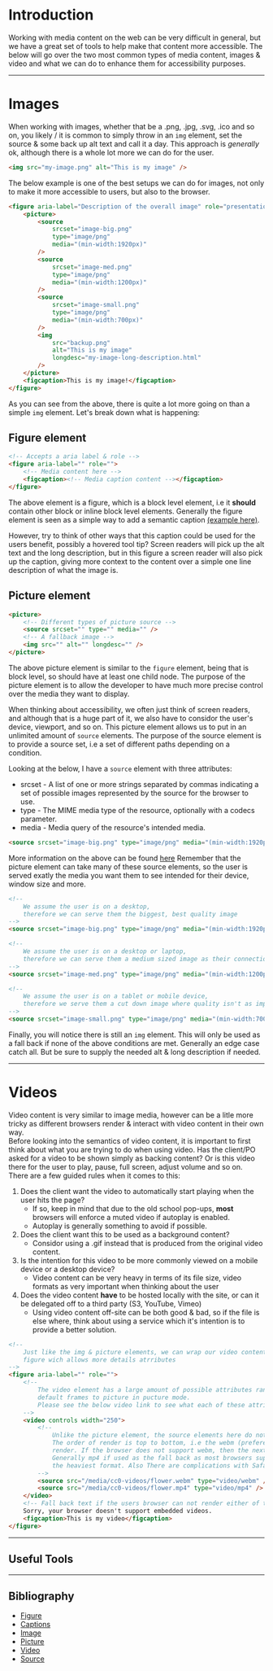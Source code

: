 # Introduction

Working with media content on the web can be very difficult in general, but we have a great set of tools to help make that content more accessible. The below will go over the two most common types of media content, images & video and what we can do to enhance them for accessibility purposes.

---

# Images

When working with images, whether that be a .png, .jpg, .svg, .ico and so on, you likely / it is common to simply throw in an `img` element, set the source & some back up alt text and call it a day. This approach is _generally_ ok, although there is a whole lot more we can do for the user.

```html
<img src="my-image.png" alt="This is my image" />
```

The below example is one of the best setups we can do for images, not only to make it more accessible to users, but also to the browser.

```html
<figure aria-label="Description of the overall image" role="presentation">
    <picture>
        <source
            srcset="image-big.png"
            type="image/png"
            media="(min-width:1920px)"
        />
        <source
            srcset="image-med.png"
            type="image/png"
            media="(min-width:1200px)"
        />
        <source
            srcset="image-small.png"
            type="image/png"
            media="(min-width:700px)"
        />
        <img
            src="backup.png"
            alt="This is my image"
            longdesc="my-image-long-description.html"
        />
    </picture>
    <figcaption>This is my image!</figcaption>
</figure>
```

As you can see from the above, there is quite a lot more going on than a simple `img` element.
Let's break down what is happening:

## Figure element

```html
<!-- Accepts a aria label & role -->
<figure aria-label="" role="">
    <!-- Media content here -->
    <figcaption><!-- Media caption content --></figcaption>
</figure>
```

The above element is a figure, which is a block level element, i.e it **should** contain other block or inline block level elements.
Generally the figure element is seen as a simple way to add a semantic caption [(example here)](https://en.wikibooks.org/wiki/LaTeX/Floats,_Figures_and_Captions#/media/File:Latex_caption_example.png).

However, try to think of other ways that this caption could be used for the users benefit, possibly a hovered tool tip?
Screen readers will pick up the alt text and the long description, but in this figure a screen reader will also pick up the caption, giving more context to the content over a simple one line description of what the image is.

## Picture element

```html
<picture>
    <!-- Different types of picture source -->
    <source srcset="" type="" media="" />
    <!-- A fallback image -->
    <img src="" alt="" longdesc="" />
</picture>
```

The above picture element is similar to the `figure` element, being that is block level, so should have at least one child node.
The purpose of the picture element is to allow the developer to have much more precise control over the media they want to display.

When thinking about accessibility, we often just think of screen readers, and although that is a huge part of it, we also have to considor the user's device, viewport, and so on. This picture element allows us to put in an unlimited amount of `source` elements. The purpose of the source element is to provide a source set, i.e a set of different paths depending on a condition.

Looking at the below, I have a `source` element with three attributes:

-   srcset - A list of one or more strings separated by commas indicating a set of possible images represented by the source for the browser to use.
-   type - The MIME media type of the resource, optionally with a codecs parameter.
-   media - Media query of the resource's intended media.

```html
<source srcset="image-big.png" type="image/png" media="(min-width:1920px)" />
```

More information on the above can be found [here](https://developer.mozilla.org/en-US/docs/Web/HTML/Element/source)
Remember that the picture element can take many of these source elements, so the user is served exatly the media you want them to see intended for their device, window size and more.

```html
<!-- 
    We assume the user is on a desktop,
    therefore we can serve them the biggest, best quality image
-->
<source srcset="image-big.png" type="image/png" media="(min-width:1920px)" />

<!-- 
    We assume the user is on a desktop or laptop,
    therefore we can serve them a medium sized image as their connection may not be strong
-->
<source srcset="image-med.png" type="image/png" media="(min-width:1200px)" />

<!-- 
    We assume the user is on a tablet or mobile device,
    therefore we serve them a cut down image where quality isn't as important
-->
<source srcset="image-small.png" type="image/png" media="(min-width:700px)" />
```

Finally, you will notice there is still an `img` element. This will only be used as a fall back if none of the above conditions are met.
Generally an edge case catch all. But be sure to supply the needed alt & long description if needed.

---

# Videos

Video content is very similar to image media, however can be a litle more tricky as different browsers render & interact with video content in their own way.  
Before looking into the semantics of video content, it is important to first think about what you are trying to do when using video. Has the client/PO asked for a video to be shown simply as backing content? Or is this video there for the user to play, pause, full screen, adjust volume and so on.  
There are a few guided rules when it comes to this:

1. Does the client want the video to automatically start playing when the user hits the page?
    - If so, keep in mind that due to the old school pop-ups, **most** browsers will enforce a muted video if autoplay is enabled.
    - Autoplay is generally something to avoid if possible.
2. Does the client want this to be used as a background content?
    - Considor using a .gif instead that is produced from the original video content.
3. Is the intention for this video to be more commonly viewed on a mobile device or a desktop device?
    - Video content can be very heavy in terms of its file size, video formats as very important when thinking about the user
4. Does the video content **have** to be hosted locally with the site, or can it be delegated off to a third party (S3, YouTube, Vimeo)
    - Using video content off-site can be both good & bad, so if the file is else where, think about using a service which it's intention is to provide a better solution.

```html
<!-- 
    Just like the img & picture elements, we can wrap our video content in a
    figure wich allows more details atrributes
-->
<figure aria-label="" role="">
    <!--
        The video element has a large amount of possible attributes ranging from
        default frames to picture in pucture mode.
        Please see the below video link to see what each of these attributes provide
    -->
    <video controls width="250">
        <!--
            Unlike the picture element, the source elements here do not use media query conditionals.
            The order of render is top to bottom, i.e the webm (prefered) video will first try to
            render. If the browser does not support webm, then the next source will try.
            Generally mp4 if used as the fall back as most browsers support it, however is usually 
            the heaviest format. Also There are complications with Safari.
        -->
        <source src="/media/cc0-videos/flower.webm" type="video/webm" />
        <source src="/media/cc0-videos/flower.mp4" type="video/mp4" />
    </video>
    <!-- Fall back text if the users browser can not render either of the above media types -->
    Sorry, your browser doesn't support embedded videos.
    <figcaption>This is my video</figcaption>
</figure>
```

---

## Useful Tools

---

## Bibliography

-   [Figure](https://developer.mozilla.org/en-US/docs/Web/HTML/Element/figure)
-   [Captions](https://developer.mozilla.org/en-US/docs/Web/HTML/Element/figcaption)
-   [Image](https://developer.mozilla.org/en-US/docs/Learn/HTML/Multimedia_and_embedding/Images_in_HTML)
-   [Picture](https://developer.mozilla.org/en-US/docs/Web/HTML/Element/picture)
-   [Video](https://developer.mozilla.org/en-US/docs/Web/HTML/Element/video)
-   [Source](https://developer.mozilla.org/en-US/docs/Web/HTML/Element/source)
